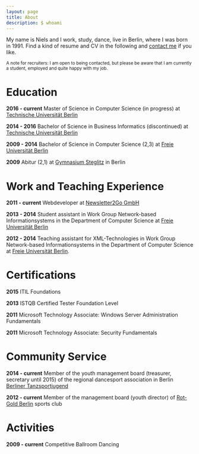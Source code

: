 ```yaml
---
layout: page
title: About
description: $ whoami
---
```


My name is Niels and I work, study, dance, live in Berlin, where I was born in 1991.
Find a kind of resume and CV in the following and [contact me](mailto:ygf9k4ge@nielshoppe.de) if you like.

<small>
A note for recruiters:
I am open to being contacted, but please be aware that I am currently a student, employed and quite happy with my job.
</small>

# Education

**2016 - current**
Master of Science in Computer Science (in progress) at [Technische Universität Berlin][tub]

**2014 - 2016**
Bachelor of Science in Business Informatics (discontinued) at [Technische Universität Berlin][tub]

**2009 - 2014**
Bachelor of Science in Computer Science (2,3) at [Freie Universität Berlin][fub]

**2009**
Abitur (2,1) at [Gymnasium Steglitz](http://gymnasiumsteglitz.de) in Berlin

# Work and Teaching Experience

**2011 - current**
Webdeveloper at [Newsletter2Go GmbH](https://www.newsletter2go.com)

**2013 - 2014**
Student assistant in Work Group Network-based Informationsystems in the Department of Computer Science at [Freie Universität Berlin][fub]

**2012 - 2014**
Teaching assistant for XML-Technologies in Work Group Network-based Informationsystems in the Department of Computer Science at [Freie Universität Berlin][fub].

[fub]: http://fu-berlin.de
[tub]: http://tu-berlin.de

# Certifications

**2015**
ITIL Foundations

**2013**
ISTQB Certified Tester Foundation Level

**2011**
Microsoft Technology Associate: Windows Server Administration Fundamentals

**2011**
Microsoft Technology Associate: Security Fundamentals

# Community Service

**2014 - current**
Member of the youth management board (treasurer, secretary until 2015) of the regional dancesport association in Berlin [Berliner Tanzsportjugend][btsj]

<!--- Mit 2012 bin ich mir nicht sicher -->
**2012 - current**
Member of the management board (youth director) of [Rot-Gold Berlin][rgb] sports club

<!--
**? - ?**
Youth leader at  [Lindenkirchengemeinde][linde]
-->

[btsj]: http://btsj.de
[rgb]: http://www.rotgold-berlin.de
[linde]: http://lindenkirche.de

# Activities

**2009 - current**
Competitive Ballroom Dancing
